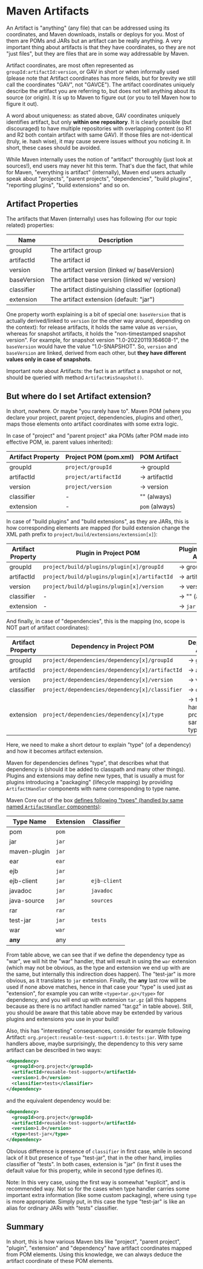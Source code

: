# Maven Artifacts

<!--
Licensed to the Apache Software Foundation (ASF) under one
or more contributor license agreements.  See the NOTICE file
distributed with this work for additional information
regarding copyright ownership.  The ASF licenses this file
to you under the Apache License, Version 2.0 (the
"License"); you may not use this file except in compliance
with the License.  You may obtain a copy of the License at

    http://www.apache.org/licenses/LICENSE-2.0

Unless required by applicable law or agreed to in writing,
software distributed under the License is distributed on an
"AS IS" BASIS, WITHOUT WARRANTIES OR CONDITIONS OF ANY
KIND, either express or implied.  See the License for the
specific language governing permissions and limitations
under the License.
-->

An Artifact is "anything" (any file) that can be addressed using its coordinates, and Maven downloads, installs or 
deploys for you. Most of them are POMs and JARs but 
an artifact can be really anything. A very important thing about artifacts is that they have coordinates,
so they are not "just files", but they are files that are in some way addressable by Maven.

Artifact coordinates, are most often represented as `groupId:artifactId:version`, or GAV in short or when 
informally used (please note that Artifact coordinates has more fields, but for brevity we still call the 
coordinates "GAV", not "GAVCE"). The artifact coordinates uniquely describe the artifact you are referring to, 
but does not tell anything about its source (or origin). It is up to Maven to figure out (or you to tell Maven 
how to figure it out).

A word about uniqueness: as stated above, GAV coordinates uniquely identifies artifact, but only **within one repository**.
It is clearly possible (but discouraged) to have multiple repositories with overlapping content (so R1 and R2 both
contain artifact with same GAV). If those files are not-identical (truly, ie. hash wise), it may cause severe
issues without you noticing it. In short, these cases should be avoided.

While Maven internally uses the notion of "artifact" thoroughly (just look at sources!), end users may never hit this term.
That's due the fact, that while for Maven, "everything is artifact" (internally), Maven end users actually speak about
"projects", "parent projects", "dependencies", "build plugins", "reporting plugins", "build extensions" and so on.

## Artifact Properties

The artifacts that Maven (internally) uses has following (for our topic related) properties:

| Name        | Description                                       |
|-------------|---------------------------------------------------|
| groupId     | The artifact group                                |
| artifactId  | The artifact id                                   |
| version     | The artifact version (linked w/ baseVersion)      |
| baseVersion | The artifact base version (linked w/ version)     |
| classifier  | The artifact distinguishing classifier (optional) |
| extension   | The artifact extension (default: "jar")           |

One property worth explaining is a bit of special one: `baseVersion` that is actually derived/linked to 
`version` (or the other way around, depending on the context): for release artifacts, it holds the same value as 
`version`, whereas for snapshot artifacts, it holds the "non-timestamped snapshot version". For example, 
for snapshot version "1.0-20220119.164608-1", the `baseVersion` would have the value "1.0-SNAPSHOT". 
So, `version` and `baseVersion` are linked, derived from each other, but **they have different values only in 
case of snapshots**.

Important note about Artifacts: the fact is an artifact a snapshot or not, should be queried with method 
`Artifact#isSnapshot()`.

## But where do I set Artifact extension?

In short, nowhere. Or maybe "you rarely have to". Maven POM (where you declare your project, parent project,
dependencies, plugins and other), maps those elements onto artifact coordinates with some extra logic. 

In case of "project" and "parent project" aka POMs (after POM made into effective POM, ie. parent values inherited):

| Artifact Property | Project POM (pom.xml) | POM Artifact   |
|-------------------|-----------------------|----------------|
| groupId           | `project/groupId`     | -> groupId     |
| artifactId        | `project/artifactId`  | -> artifactId  |
| version           | `project/version`     | -> version     |
| classifier        | -                     | "" (always)    |
| extension         | -                     | `pom` (always) |

In case of "build plugins" and "build extensions", as they are JARs, this is how corresponding elements are mapped
(for build extension change the XML path prefix to `project/build/extensions/extension[x]`):

| Artifact Property | Plugin in Project POM                        | Plugin/Extension Artifact |
|-------------------|----------------------------------------------|---------------------------|
| groupId           | `project/build/plugins/plugin[x]/groupId`    | -> groupId                |
| artifactId        | `project/build/plugins/plugin[x]/artifactId` | -> artifactId             |
| version           | `project/build/plugins/plugin[x]/version`    | -> version                |
| classifier        | -                                            | -> "" (always)            |
| extension         | -                                            | -> `jar` (always)         |

And finally, in case of "dependencies", this is the mapping (no, scope is NOT part of artifact coordinates):

| Artifact Property | Dependency in Project POM                       | Dependency Artifact                       |
|-------------------|-------------------------------------------------|-------------------------------------------|
| groupId           | `project/dependencies/dependency[x]/groupId`    | -> groupId                                |
| artifactId        | `project/dependencies/dependency[x]/artifactId` | -> artifactId                             |
| version           | `project/dependencies/dependency[x]/version`    | -> version                                |
| classifier        | `project/dependencies/dependency[x]/classifier` | -> classifier                             |
| extension         | `project/dependencies/dependency[x]/type`       | -> type handler provided, or same as type |

Here, we need to make a short detour to explain "type" (of a dependency) and how it becomes artifact extension.

Maven for dependencies defines "type", that describes what that dependency is (should it be added to classpath and
many other things). Plugins and extensions may define new types, that is usually a must for plugins introducing
a "packaging" (lifecycle mapping) by providing `ArtifactHandler` components with name corresponding to type name.

Maven Core out of the box [defines following "types" (handled by same named `ArtifactHandler` components)](/ref/current/maven-core/artifact-handlers.html):

| Type Name    | Extension | Classifier   |
|--------------|-----------|--------------|
| pom          | `pom`     |              |
| jar          | `jar`     |              |
| maven-plugin | `jar`     |              |
| ear          | `ear`     |              |
| ejb          | `jar`     |              |
| ejb-client   | `jar`     | `ejb-client` |
| javadoc      | `jar`     | `javadoc`    |
| java-source  | `jar`     | `sources`    |
| rar          | `rar`     |              |
| test-jar     | `jar`     | `tests`      |
| war          | `war`     |              |
| **any**      | any       |              |

From table above, we can see that if we define the dependency type as "war", we will hit the "war" handler, that will
result in using the `war` extension (which may not be obvious, as the type and extension we end up with are the same, but internally this 
indirection does happen). The "test-jar" is more obvious, as it translates to `jar` extension. Finally, the **any** 
last row will be used if none above matches, hence in that case your "type" is used just as "extension", for example 
you can write `<type>tar.gz</type>` for dependency, and you will end up with extension `tar.gz` (all this happens 
because as there is no artifact handler named "tar.gz" in table above). Still, you should be aware that this table 
above may be extended by various plugins and extensions you use in your build!

Also, this has "interesting" consequences, consider for example following Artifact: 
`org.project:reusable-test-support:1.0:tests:jar`. With type handlers above, maybe surprisingly, the dependency to 
this very same artifact can be described in two ways:

```xml
<dependency>
  <groupId>org.project</groupId>
  <artifactId>reusable-test-support</artifactId>
  <version>1.0</version>
  <classifier>tests</classifier>
</dependency>
```

and the equivalent dependency would be:

```xml
<dependency>
  <groupId>org.project</groupId>
  <artifactId>reusable-test-support</artifactId>
  <version>1.0</version>
  <type>test-jar</type>
</dependency>
```

Obvious difference is presence of `classifier` in first case, while in second lack of it but presence of `type` "test-jar",
that in the other hand, implies classifier of "tests". In both cases, extension is "jar" (in first it uses the default
value for this property, while in second type defines it).

Note: In this very case, using the first way is somewhat "explicit", and is recommended way. Not so for the
cases when type handler carries some important extra information (like some custom packaging), where using `type`
is more appropriate. Simply put, in this case the type "test-jar" is like an alias for ordinary JARs with "tests" 
classifier.

## Summary

In short, this is how various Maven bits like "project", "parent project", "plugin", "extension" and "dependency"
have artifact coordinates mapped from POM elements. Using this knowledge, we can always deduce the artifact coordinate 
of these POM elements.
